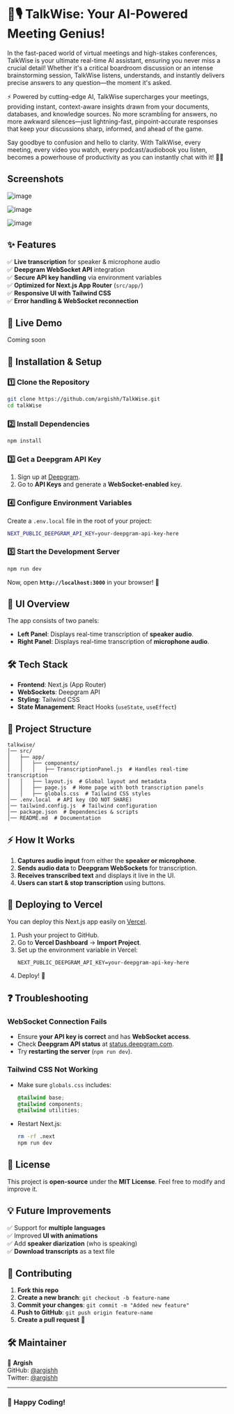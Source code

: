 # 🤖🎙️ TalkWise: Your AI-Powered Meeting Genius! 

In the fast-paced world of virtual meetings and high-stakes conferences, TalkWise is your ultimate real-time AI assistant, ensuring you never miss a crucial detail! Whether it's a critical boardroom discussion or an intense brainstorming session, TalkWise listens, understands, and instantly delivers precise answers to any question—the moment it's asked.

⚡ Powered by cutting-edge AI, TalkWise supercharges your meetings, providing instant, context-aware insights drawn from your documents, databases, and knowledge sources. No more scrambling for answers, no more awkward silences—just lightning-fast, pinpoint-accurate responses that keep your discussions sharp, informed, and ahead of the game.

Say goodbye to confusion and hello to clarity. With TalkWise, every meeting, every video you watch, every podcast/audiobook you listen, becomes a powerhouse of productivity as you can instantly chat with it! 🚀🔥

## Screenshots

![image](public/landingPage.png)

![image](public/microphoneTranscibe.png)

![image](public/videoStreamTranscribe.png)

## ✨ Features
✅ **Live transcription** for speaker & microphone audio  
✅ **Deepgram WebSocket API** integration  
✅ **Secure API key handling** via environment variables  
✅ **Optimized for Next.js App Router** (`src/app/`)  
✅ **Responsive UI with Tailwind CSS**  
✅ **Error handling & WebSocket reconnection**  


## 🚀 Live Demo
Coming soon


## 📌 Installation & Setup

### **1️⃣ Clone the Repository**
```bash
git clone https://github.com/argishh/TalkWise.git
cd talkWise
```

### **2️⃣ Install Dependencies**
```bash
npm install
```

### **3️⃣ Get a Deepgram API Key**
1. Sign up at [Deepgram](https://deepgram.com/).
2. Go to **API Keys** and generate a **WebSocket-enabled** key.

### **4️⃣ Configure Environment Variables**
Create a `.env.local` file in the root of your project:

```bash
NEXT_PUBLIC_DEEPGRAM_API_KEY=your-deepgram-api-key-here
```

### **5️⃣ Start the Development Server**
```bash
npm run dev
```

Now, open **`http://localhost:3000`** in your browser! 🚀


## 🎨 UI Overview
The app consists of two panels:
- **Left Panel**: Displays real-time transcription of **speaker audio**.
- **Right Panel**: Displays real-time transcription of **microphone audio**.


## 🛠️ Tech Stack
- **Frontend**: Next.js (App Router)
- **WebSockets**: Deepgram API
- **Styling**: Tailwind CSS
- **State Management**: React Hooks (`useState`, `useEffect`)


## 📂 Project Structure
```
talkwise/
│── src/
│   ├── app/
│   │   ├── components/
│   │   │   ├── TranscriptionPanel.js  # Handles real-time transcription
│   │   ├── layout.js  # Global layout and metadata
│   │   ├── page.js  # Home page with both transcription panels
│   │   ├── globals.css  # Tailwind CSS styles
│── .env.local  # API key (DO NOT SHARE)
│── tailwind.config.js  # Tailwind configuration
│── package.json  # Dependencies & scripts
│── README.md  # Documentation
```


## ⚡ How It Works
1. **Captures audio input** from either the **speaker or microphone**.
2. **Sends audio data** to **Deepgram WebSockets** for transcription.
3. **Receives transcribed text** and displays it live in the UI.
4. **Users can start & stop transcription** using buttons.


## 📌 Deploying to Vercel
You can deploy this Next.js app easily on [Vercel](https://vercel.com/).

1. Push your project to GitHub.
2. Go to **Vercel Dashboard** → **Import Project**.
3. Set up the environment variable in Vercel:
   ```
   NEXT_PUBLIC_DEEPGRAM_API_KEY=your-deepgram-api-key-here
   ```
4. Deploy! 🚀


## ❓ Troubleshooting
### **WebSocket Connection Fails**
- Ensure **your API key is correct** and has **WebSocket access**.
- Check **Deepgram API status** at [status.deepgram.com](https://status.deepgram.com/).
- Try **restarting the server** (`npm run dev`).

### **Tailwind CSS Not Working**
- Make sure `globals.css` includes:
  ```css
  @tailwind base;
  @tailwind components;
  @tailwind utilities;
  ```
- Restart Next.js:  
  ```bash
  rm -rf .next
  npm run dev
  ```


## 📜 License
This project is **open-source** under the **MIT License**. Feel free to modify and improve it.


## 💡 Future Improvements
✅ Support for **multiple languages**  
✅ Improved **UI with animations**  
✅ Add **speaker diarization** (who is speaking)  
✅ **Download transcripts** as a text file  


## 🤝 Contributing
1. **Fork this repo**
2. **Create a new branch**: `git checkout -b feature-name`
3. **Commit your changes**: `git commit -m "Added new feature"`
4. **Push to GitHub**: `git push origin feature-name`
5. **Create a pull request** 🎉


## 🛠️ Maintainer
👤 **Argish**  
GitHub: [@argishh](https://github.com/argishh)  
Twitter: [@argishh](https://twitter.com/argishh)  

---

### 💙 **Happy Coding!**

